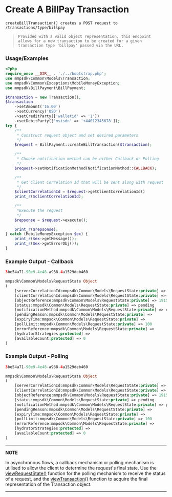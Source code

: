# Create A BillPay Transaction

`createBillTransaction() creates a POST request to /transactions/type/billpay`

> `Provided with a valid object representation, this endpoint allows for a new transaction to be created for a given transaction type 'billpay' passed via the URL.`

### Usage/Examples

```php
<?php
require_once __DIR__ . './../bootstrap.php';
use mmpsdk\Common\Models\Transaction;
use mmpsdk\Common\Exceptions\MobileMoneyException;
use mmpsdk\BillPayment\BillPayment;

$transaction = new Transaction();
$transaction
    ->setAmount('16.00')
    ->setCurrency('USD')
    ->setCreditParty(['walletid' => '1'])
    ->setDebitParty(['msisdn' => '+44012345678']);
try {
    /**
     * Construct request object and set desired parameters
     */
    $request = BillPayment::createBillTransaction($transaction);

    /**
     * Choose notification method can be either Callback or Polling
     */
    $request->setNotificationMethod(NotificationMethod::CALLBACK);

    /**
     * Get Client Correlation Id that will be sent along with request
     */
    $clientCorrelationId = $request->getClientCorrelationId()
    print_r($clientCorrelationId);

    /**
     *Execute the request
     */
    $repsonse = $request->execute();

    print_r($repsonse);
} catch (MobileMoneyException $ex) {
    print_r($ex->getMessage());
    print_r($ex->getErrorObj());
}

```

### Example Output - Callback

```php
3be54a71-90e9-4e48-a938-4a1529deb460

mmpsdk\Common\Models\RequestState Object
(
    [serverCorrelationId:mmpsdk\Common\Models\RequestState:private] => 89e9af21-9c05-4a22-bc83-811d711c52c2
    [clientCorrelationId:mmpsdk\Common\Models\RequestState:private] => 3be54a71-90e9-4e48-a938-4a1529deb460
    [objectReference:mmpsdk\Common\Models\RequestState:private] => 19154
    [status:mmpsdk\Common\Models\RequestState:private] => pending
    [notificationMethod:mmpsdk\Common\Models\RequestState:private] => callback
    [pendingReason:mmpsdk\Common\Models\RequestState:private] =>
    [expiryTime:mmpsdk\Common\Models\RequestState:private] =>
    [pollLimit:mmpsdk\Common\Models\RequestState:private] => 100
    [errorReference:mmpsdk\Common\Models\RequestState:private] =>
    [hydratorStrategies:protected] =>
    [availableCount:protected] => 0
)
```

### Example Output - Polling

```php
3be54a71-90e9-4e48-a938-4a1529deb460

mmpsdk\Common\Models\RequestState Object
(
    [serverCorrelationId:mmpsdk\Common\Models\RequestState:private] => 89e9af21-9c05-4a22-bc83-811d711c52c2
    [clientCorrelationId:mmpsdk\Common\Models\RequestState:private] => 3be54a71-90e9-4e48-a938-4a1529deb460
    [objectReference:mmpsdk\Common\Models\RequestState:private] => 19154
    [status:mmpsdk\Common\Models\RequestState:private] => pending
    [notificationMethod:mmpsdk\Common\Models\RequestState:private] => polling
    [pendingReason:mmpsdk\Common\Models\RequestState:private] =>
    [expiryTime:mmpsdk\Common\Models\RequestState:private] =>
    [pollLimit:mmpsdk\Common\Models\RequestState:private] => 100
    [errorReference:mmpsdk\Common\Models\RequestState:private] =>
    [hydratorStrategies:protected] =>
    [availableCount:protected] => 0
)
```

---

**NOTE**

In asynchronous flows, a callback mechanism or polling mechanism is utilised to allow the client to determine the request's final state. Use the [viewRequestState()](viewRequestState.Readme.md) function for the polling mechanism to receive the status of a request, and the [viewTransaction()](viewTransaction.Readme.md) function to acquire the final representation of the Transaction object.

---
